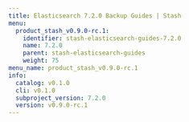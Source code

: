 ```yaml
---
title: Elasticsearch 7.2.0 Backup Guides | Stash
menu:
  product_stash_v0.9.0-rc.1:
    identifier: stash-elasticsearch-guides-7.2.0
    name: 7.2.0
    parent: stash-elasticsearch-guides
    weight: 75
menu_name: product_stash_v0.9.0-rc.1
info:
  catalog: v0.1.0
  cli: v0.1.0
  subproject_version: 7.2.0
  version: v0.9.0-rc.1
---
```


